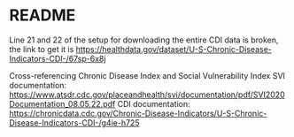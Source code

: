 # README
Line 21  and 22 of the setup for downloading the entire CDI data is broken, the link to get it is 
https://healthdata.gov/dataset/U-S-Chronic-Disease-Indicators-CDI-/67sp-6x8j

Cross-referencing Chronic Disease Index and Social Vulnerability Index
SVI documentation: https://www.atsdr.cdc.gov/placeandhealth/svi/documentation/pdf/SVI2020Documentation_08.05.22.pdf
CDI documentation: https://chronicdata.cdc.gov/Chronic-Disease-Indicators/U-S-Chronic-Disease-Indicators-CDI-/g4ie-h725
